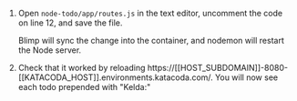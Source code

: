 1. Open `node-todo/app/routes.js` in the text editor, uncomment the code on line 12, and save the file.

   Blimp will sync the change into the container, and nodemon will restart the Node server.

1. Check that it worked by reloading https://[[HOST_SUBDOMAIN]]-8080-[[KATACODA_HOST]].environments.katacoda.com/. You will now see each todo prepended with "Kelda:"
